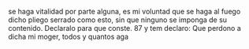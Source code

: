 se haga vitalidad por parte alguna, es mi voluntad que se haga al fuego dicho pliego serrado como esto, sin que ninguno se imponga de su contenido. Declaralo para que conste.
87 y tem declaro: Que perdono a dicha mi moger, todos y quantos aga